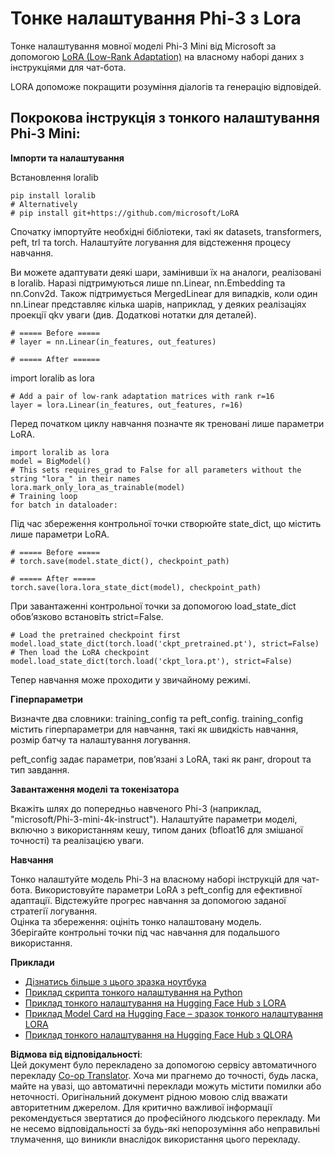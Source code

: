 <!--
CO_OP_TRANSLATOR_METADATA:
{
  "original_hash": "50b6a55a0831b417835087d8b57759fe",
  "translation_date": "2025-07-09T19:05:26+00:00",
  "source_file": "md/03.FineTuning/FineTuning_Lora.md",
  "language_code": "uk"
}
-->
# **Тонке налаштування Phi-3 з Lora**

Тонке налаштування мовної моделі Phi-3 Mini від Microsoft за допомогою [LoRA (Low-Rank Adaptation)](https://github.com/microsoft/LoRA?WT.mc_id=aiml-138114-kinfeylo) на власному наборі даних з інструкціями для чат-бота.

LORA допоможе покращити розуміння діалогів та генерацію відповідей.

## Покрокова інструкція з тонкого налаштування Phi-3 Mini:

**Імпорти та налаштування**

Встановлення loralib

```
pip install loralib
# Alternatively
# pip install git+https://github.com/microsoft/LoRA

```

Спочатку імпортуйте необхідні бібліотеки, такі як datasets, transformers, peft, trl та torch. Налаштуйте логування для відстеження процесу навчання.

Ви можете адаптувати деякі шари, замінивши їх на аналоги, реалізовані в loralib. Наразі підтримуються лише nn.Linear, nn.Embedding та nn.Conv2d. Також підтримується MergedLinear для випадків, коли один nn.Linear представляє кілька шарів, наприклад, у деяких реалізаціях проекції qkv уваги (див. Додаткові нотатки для деталей).

```
# ===== Before =====
# layer = nn.Linear(in_features, out_features)
```

```
# ===== After ======
```

import loralib as lora

```
# Add a pair of low-rank adaptation matrices with rank r=16
layer = lora.Linear(in_features, out_features, r=16)
```

Перед початком циклу навчання позначте як треновані лише параметри LoRA.

```
import loralib as lora
model = BigModel()
# This sets requires_grad to False for all parameters without the string "lora_" in their names
lora.mark_only_lora_as_trainable(model)
# Training loop
for batch in dataloader:
```

Під час збереження контрольної точки створюйте state_dict, що містить лише параметри LoRA.

```
# ===== Before =====
# torch.save(model.state_dict(), checkpoint_path)
```
```
# ===== After =====
torch.save(lora.lora_state_dict(model), checkpoint_path)
```

При завантаженні контрольної точки за допомогою load_state_dict обов’язково встановіть strict=False.

```
# Load the pretrained checkpoint first
model.load_state_dict(torch.load('ckpt_pretrained.pt'), strict=False)
# Then load the LoRA checkpoint
model.load_state_dict(torch.load('ckpt_lora.pt'), strict=False)
```

Тепер навчання може проходити у звичайному режимі.

**Гіперпараметри**

Визначте два словники: training_config та peft_config. training_config містить гіперпараметри для навчання, такі як швидкість навчання, розмір батчу та налаштування логування.

peft_config задає параметри, пов’язані з LoRA, такі як ранг, dropout та тип завдання.

**Завантаження моделі та токенізатора**

Вкажіть шлях до попередньо навченого Phi-3 (наприклад, "microsoft/Phi-3-mini-4k-instruct"). Налаштуйте параметри моделі, включно з використанням кешу, типом даних (bfloat16 для змішаної точності) та реалізацією уваги.

**Навчання**

Тонко налаштуйте модель Phi-3 на власному наборі інструкцій для чат-бота. Використовуйте параметри LoRA з peft_config для ефективної адаптації. Відстежуйте прогрес навчання за допомогою заданої стратегії логування.  
Оцінка та збереження: оцініть тонко налаштовану модель.  
Зберігайте контрольні точки під час навчання для подальшого використання.

**Приклади**
- [Дізнатись більше з цього зразка ноутбука](../../../../code/03.Finetuning/Phi_3_Inference_Finetuning.ipynb)
- [Приклад скрипта тонкого налаштування на Python](../../../../code/03.Finetuning/FineTrainingScript.py)
- [Приклад тонкого налаштування на Hugging Face Hub з LORA](../../../../code/03.Finetuning/Phi-3-finetune-lora-python.ipynb)
- [Приклад Model Card на Hugging Face – зразок тонкого налаштування LORA](https://huggingface.co/microsoft/Phi-3-mini-4k-instruct/blob/main/sample_finetune.py)
- [Приклад тонкого налаштування на Hugging Face Hub з QLORA](../../../../code/03.Finetuning/Phi-3-finetune-qlora-python.ipynb)

**Відмова від відповідальності**:  
Цей документ було перекладено за допомогою сервісу автоматичного перекладу [Co-op Translator](https://github.com/Azure/co-op-translator). Хоча ми прагнемо до точності, будь ласка, майте на увазі, що автоматичні переклади можуть містити помилки або неточності. Оригінальний документ рідною мовою слід вважати авторитетним джерелом. Для критично важливої інформації рекомендується звертатися до професійного людського перекладу. Ми не несемо відповідальності за будь-які непорозуміння або неправильні тлумачення, що виникли внаслідок використання цього перекладу.